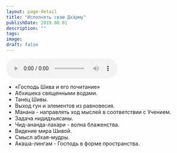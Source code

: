 ```yaml
---
layout: page-detail
title: "Исполнять свою Дхарму"
publishDate: 2019.08.01
description: ""
tags:
image:
draft: false
---
```


<audio title="2019.08.01 - Исполнять свою Дхарму.mp3" src="/upload/iblock/f8d/f8d41f0a7c1462cd1d685fc2919668a5.mp3" controls=""></audio>

* «Господь Шива и его почитание»
* Абхишека священными водами.
* Танец Шивы.
* Выход гун и элементов из равновесия.
* Манана - направлять ход мыслей в соответствии с Учением.
* Задача нидидхьясаны.
* Чид-ананда-лахари - волна блаженства.
* Видение мира Шивой.
* Смысл абхая-мудры.
* Акаша-лингам - Господь в форме пространства.

  
